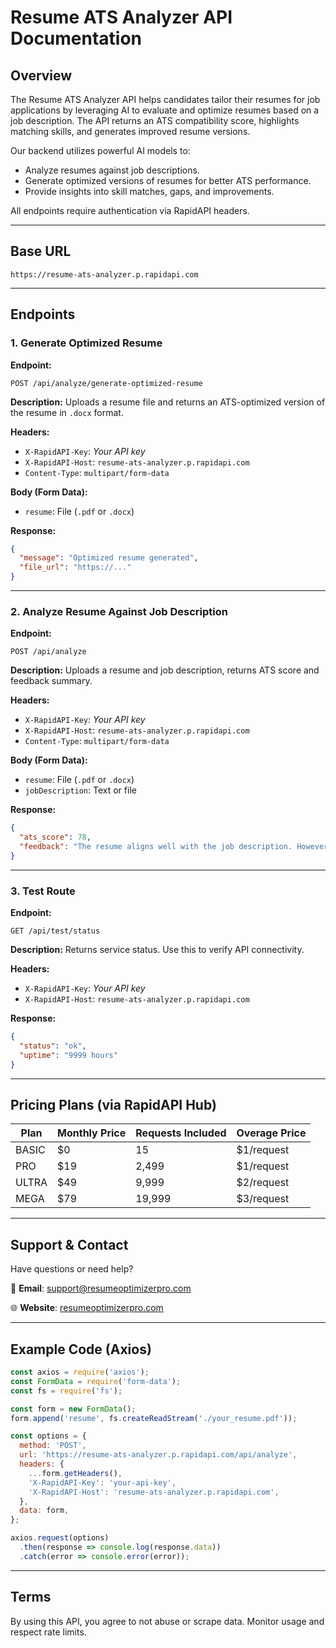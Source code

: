 
# Resume ATS Analyzer API Documentation

## Overview

The Resume ATS Analyzer API helps candidates tailor their resumes for job applications by leveraging AI to evaluate and optimize resumes based on a job description. The API returns an ATS compatibility score, highlights matching skills, and generates improved resume versions.

Our backend utilizes powerful AI models to:
- Analyze resumes against job descriptions.
- Generate optimized versions of resumes for better ATS performance.
- Provide insights into skill matches, gaps, and improvements.

All endpoints require authentication via RapidAPI headers.

---

## Base URL

```
https://resume-ats-analyzer.p.rapidapi.com
```

---

## Endpoints

### 1. Generate Optimized Resume

**Endpoint:**
```
POST /api/analyze/generate-optimized-resume
```

**Description:**
Uploads a resume file and returns an ATS-optimized version of the resume in `.docx` format.

**Headers:**
- `X-RapidAPI-Key`: *Your API key*
- `X-RapidAPI-Host`: `resume-ats-analyzer.p.rapidapi.com`
- `Content-Type`: `multipart/form-data`

**Body (Form Data):**
- `resume`: File (`.pdf` or `.docx`)

**Response:**
```json
{
  "message": "Optimized resume generated",
  "file_url": "https://..."
}
```

---

### 2. Analyze Resume Against Job Description

**Endpoint:**
```
POST /api/analyze
```

**Description:**
Uploads a resume and job description, returns ATS score and feedback summary.

**Headers:**
- `X-RapidAPI-Key`: *Your API key*
- `X-RapidAPI-Host`: `resume-ats-analyzer.p.rapidapi.com`
- `Content-Type`: `multipart/form-data`

**Body (Form Data):**
- `resume`: File (`.pdf` or `.docx`)
- `jobDescription`: Text or file

**Response:**
```json
{
  "ats_score": 78,
  "feedback": "The resume aligns well with the job description. However, 3 out of 10 skills are missing..."
}
```

---

### 3. Test Route

**Endpoint:**
```
GET /api/test/status
```

**Description:**
Returns service status. Use this to verify API connectivity.

**Headers:**
- `X-RapidAPI-Key`: *Your API key*
- `X-RapidAPI-Host`: `resume-ats-analyzer.p.rapidapi.com`

**Response:**
```json
{
  "status": "ok",
  "uptime": "9999 hours"
}
```

---

## Pricing Plans (via RapidAPI Hub)

| Plan   | Monthly Price | Requests Included | Overage Price |
|--------|---------------|-------------------|----------------|
| BASIC  | $0            | 15                | $1/request     |
| PRO    | $19           | 2,499             | $1/request     |
| ULTRA  | $49           | 9,999             | $2/request     |
| MEGA   | $79           | 19,999            | $3/request     |

---

## Support & Contact

Have questions or need help?

📧 **Email**: support@resumeoptimizerpro.com

🌐 **Website**: [resumeoptimizerpro.com](https://resumeoptimizerpro.com)

---

## Example Code (Axios)

```js
const axios = require('axios');
const FormData = require('form-data');
const fs = require('fs');

const form = new FormData();
form.append('resume', fs.createReadStream('./your_resume.pdf'));

const options = {
  method: 'POST',
  url: 'https://resume-ats-analyzer.p.rapidapi.com/api/analyze',
  headers: {
    ...form.getHeaders(),
    'X-RapidAPI-Key': 'your-api-key',
    'X-RapidAPI-Host': 'resume-ats-analyzer.p.rapidapi.com',
  },
  data: form,
};

axios.request(options)
  .then(response => console.log(response.data))
  .catch(error => console.error(error));
```

---

## Terms

By using this API, you agree to not abuse or scrape data. Monitor usage and respect rate limits.
